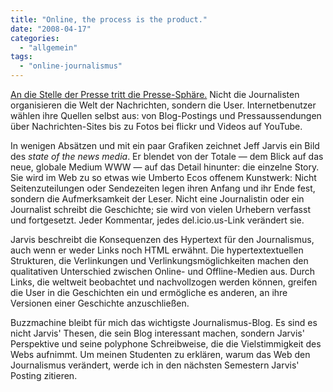 ```yaml
---
title: "Online, the process is the product."
date: "2008-04-17"
categories: 
  - "allgemein"
tags: 
  - "online-journalismus"
---
```


[An die Stelle der Presse tritt die Presse-Sphäre.](http://www.buzzmachine.com/2008/04/14/the-press-becomes-the-press-sphere/ "BuzzMachine » Blog Archive » The press becomes the press-sphere") Nicht die Journalisten organisieren die Welt der Nachrichten, sondern die User. Internetbenutzer wählen ihre Quellen selbst aus: von Blog-Postings und Pressaussendungen über Nachrichten-Sites bis zu Fotos bei flickr und Videos auf YouTube.

In wenigen Absätzen und mit ein paar Grafiken zeichnet Jeff Jarvis ein Bild des _state of the news media_. Er blendet von der Totale — dem Blick auf das neue, globale Medium WWW — auf das Detail hinunter: die einzelne Story. Sie wird im Web zu so etwas wie Umberto Ecos offenem Kunstwerk: Nicht Seitenzuteilungen oder Sendezeiten legen ihren Anfang und ihr Ende fest, sondern die Aufmerksamkeit der Leser. Nicht eine Journalistin oder ein Journalist schreibt die Geschichte; sie wird von vielen Urhebern verfasst und fortgesetzt. Jeder Kommentar, jedes del.icio.us-Link verändert sie.

Jarvis beschreibt die Konsequenzen des Hypertext für den Journalismus, auch wenn er weder Links noch HTML erwähnt. Die hypertextextuellen Strukturen, die Verlinkungen und Verlinkungsmöglichkeiten machen den qualitativen Unterschied zwischen Online- und Offline-Medien aus. Durch Links, die weltweit beobachtet und nachvollzogen werden können, greifen die User in die Geschichten ein und ermögliche es anderen, an ihre Versionen einer Geschichte anzuschließen.

Buzzmachine bleibt für mich das wichtigste Journalismus-Blog. Es sind es nicht Jarvis' Thesen, die sein Blog interessant machen, sondern Jarvis' Perspektive und seine polyphone Schreibweise, die die Vielstimmigkeit des Webs aufnimmt. Um meinen Studenten zu erklären, warum das Web den Journalismus verändert, werde ich in den nächsten Semestern Jarvis' Posting zitieren.
